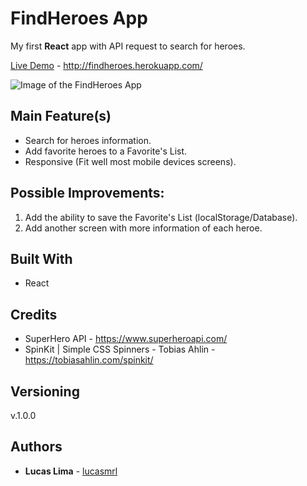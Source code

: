 # FindHeroes App

My first **React** app with API request to search for heroes.

[Live Demo](http://findheroes.herokuapp.com/) - http://findheroes.herokuapp.com/

![Image of the FindHeroes App](https://github.com/lucasmrl/findheroes/blob/master/findheroes_screen.png?raw=true)

## Main Feature(s)

* Search for heroes information.
* Add favorite heroes to a Favorite's List.
* Responsive (Fit well most mobile devices screens).

## Possible Improvements:

1. Add the ability to save the Favorite's List (localStorage/Database).
2. Add another screen with more information of each heroe.

## Built With

* React

## Credits

* SuperHero API - https://www.superheroapi.com/
* SpinKit | Simple CSS Spinners - Tobias Ahlin - https://tobiasahlin.com/spinkit/

## Versioning

v.1.0.0

## Authors

* **Lucas Lima** - [lucasmrl](https://github.com/lucasmrl)
